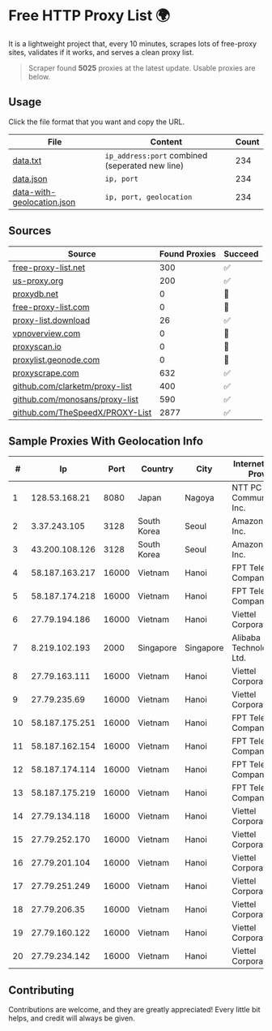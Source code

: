 
# Free HTTP Proxy List 🌍

It is a lightweight project that, every 10 minutes, scrapes lots of free-proxy sites, validates if it works, and serves a clean proxy list.


> Scraper found **5025** proxies at the latest update. Usable proxies are below.

## Usage

Click the file format that you want and copy the URL.


|File|Content|Count|
|----|-------|-----|
|[data.txt](https://raw.githubusercontent.com/themiralay/Proxy-List-World/master/data.txt)|`ip_address:port` combined (seperated new line)|234|
|[data.json](https://raw.githubusercontent.com/themiralay/Proxy-List-World/master/data.json)|`ip, port`|234|
|[data-with-geolocation.json](https://raw.githubusercontent.com/themiralay/Proxy-List-World/master/data-with-geolocation.json)|`ip, port, geolocation`|234|

## Sources

|Source|Found Proxies|Succeed|
|------|-------------|-------|
|[free-proxy-list.net](https://free-proxy-list.net)|300|✅|
|[us-proxy.org](https://www.us-proxy.org)|200|✅|
|[proxydb.net](http://proxydb.net)|0|🚫|
|[free-proxy-list.com](https://free-proxy-list.com/?page=&port=&type%5B%5D=http&type%5B%5D=https&up_time=0&search=Search)|0|🚫|
|[proxy-list.download](https://www.proxy-list.download/HTTP)|26|✅|
|[vpnoverview.com](https://vpnoverview.com/privacy/anonymous-browsing/free-proxy-servers)|0|🚫|
|[proxyscan.io](https://www.proxyscan.io)|0|🚫|
|[proxylist.geonode.com](https://proxylist.geonode.com/api/proxy-list?limit=300&page=1&sort_by=lastChecked&sort_type=desc&protocols=http,https)|0|🚫|
|[proxyscrape.com](https://api.proxyscrape.com/v2/?request=displayproxies&protocol=http&timeout=10000&country=all&ssl=all&anonymity=all)|632|✅|
|[github.com/clarketm/proxy-list](https://raw.githubusercontent.com/clarketm/proxy-list/master/proxy-list-raw.txt)|400|✅|
|[github.com/monosans/proxy-list](https://raw.githubusercontent.com/monosans/proxy-list/main/proxies/http.txt)|590|✅|
|[github.com/TheSpeedX/PROXY-List](https://raw.githubusercontent.com/TheSpeedX/PROXY-List/master/http.txt)|2877|✅|


## Sample Proxies With Geolocation Info

|#|Ip|Port|Country|City|Internet Service Provider|
|-|--|----|-------|----|-------------------------|
|1|128.53.168.21|8080|Japan|Nagoya|NTT PC Communications, Inc.|
|2|3.37.243.105|3128|South Korea|Seoul|Amazon.com, Inc.|
|3|43.200.108.126|3128|South Korea|Seoul|Amazon.com, Inc.|
|4|58.187.163.217|16000|Vietnam|Hanoi|FPT Telecom Company|
|5|58.187.174.218|16000|Vietnam|Hanoi|FPT Telecom Company|
|6|27.79.194.186|16000|Vietnam|Hanoi|Viettel Corporation|
|7|8.219.102.193|2000|Singapore|Singapore|Alibaba (US) Technology Co., Ltd.|
|8|27.79.163.111|16000|Vietnam|Hanoi|Viettel Corporation|
|9|27.79.235.69|16000|Vietnam|Hanoi|Viettel Corporation|
|10|58.187.175.251|16000|Vietnam|Hanoi|FPT Telecom Company|
|11|58.187.162.154|16000|Vietnam|Hanoi|FPT Telecom Company|
|12|58.187.174.114|16000|Vietnam|Hanoi|FPT Telecom Company|
|13|58.187.175.219|16000|Vietnam|Hanoi|FPT Telecom Company|
|14|27.79.134.118|16000|Vietnam|Hanoi|Viettel Corporation|
|15|27.79.252.170|16000|Vietnam|Hanoi|Viettel Corporation|
|16|27.79.201.104|16000|Vietnam|Hanoi|Viettel Corporation|
|17|27.79.251.249|16000|Vietnam|Hanoi|Viettel Corporation|
|18|27.79.206.35|16000|Vietnam|Hanoi|Viettel Corporation|
|19|27.79.160.122|16000|Vietnam|Hanoi|Viettel Corporation|
|20|27.79.234.142|16000|Vietnam|Hanoi|Viettel Corporation|



## Contributing

Contributions are welcome, and they are greatly appreciated! Every
little bit helps, and credit will always be given.

